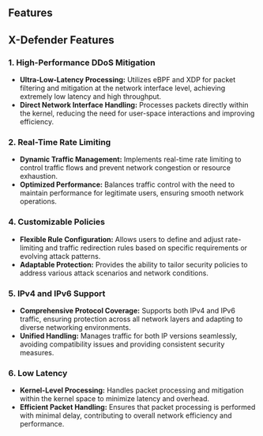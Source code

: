 ## Features

## X-Defender Features

### 1. **High-Performance DDoS Mitigation**
   - **Ultra-Low-Latency Processing:** Utilizes eBPF and XDP for packet filtering and mitigation at the network interface level, achieving extremely low latency and high throughput.
   - **Direct Network Interface Handling:** Processes packets directly within the kernel, reducing the need for user-space interactions and improving efficiency.

### 2. **Real-Time Rate Limiting**
   - **Dynamic Traffic Management:** Implements real-time rate limiting to control traffic flows and prevent network congestion or resource exhaustion.
   - **Optimized Performance:** Balances traffic control with the need to maintain performance for legitimate users, ensuring smooth network operations.

### 4. **Customizable Policies**
   - **Flexible Rule Configuration:** Allows users to define and adjust rate-limiting and traffic redirection rules based on specific requirements or evolving attack patterns.
   - **Adaptable Protection:** Provides the ability to tailor security policies to address various attack scenarios and network conditions.

### 5. **IPv4 and IPv6 Support**
   - **Comprehensive Protocol Coverage:** Supports both IPv4 and IPv6 traffic, ensuring protection across all network layers and adapting to diverse networking environments.
   - **Unified Handling:** Manages traffic for both IP versions seamlessly, avoiding compatibility issues and providing consistent security measures.

### 6. **Low Latency**
   - **Kernel-Level Processing:** Handles packet processing and mitigation within the kernel space to minimize latency and overhead.
   - **Efficient Packet Handling:** Ensures that packet processing is performed with minimal delay, contributing to overall network efficiency and performance.
